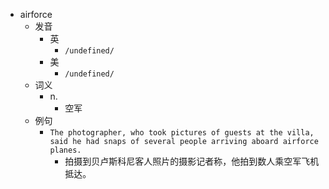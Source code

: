 - airforce
  - 发音
    - 英
      - `/undefined/`
    - 美
      - `/undefined/`
  - 词义
    - n.
      - 空军
  - 例句
    - `The photographer, who took pictures of guests at the villa, said he had snaps of several people arriving aboard airforce planes.`
      - 拍摄到贝卢斯科尼客人照片的摄影记者称，他拍到数人乘空军飞机抵达。

